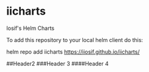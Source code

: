 # iicharts
Iosif's Helm Charts

To add this repository to your local helm client do this:

helm repo add iicharts https://iiosif.github.io/iicharts/


##Header2
###Header 3
####Header 4
